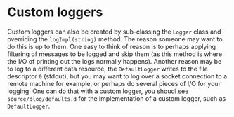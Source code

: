 Custom loggers
==============

Custom loggers can also be created by sub-classing the `Logger` class and overriding the `logImpl(string)` method.
The reason someone may want to do this is up to them. One easy to think of reason is to perhaps applying filtering
of messages to be logged and skip them (as this method is where the I/O of printing out the logs normally happens).
Another reason may be to log to a different data resource, the `DefaultLogger` writes to the file descriptor `0` (stdout),
but you may want to log over a socket connection to a remote machine for example, or perhaps do several pieces of
I/O for your logging. One can do that with a custom logger, you shoudl see `source/dlog/defaults.d` for the implementation
of a custom logger, such as `DefaultLogger`.
